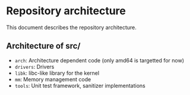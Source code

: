 # Repository architecture
This document describes the repository architecture.

## Architecture of src/
- `arch`: Architecture dependent code (only amd64 is targetted for now)
- `drivers`: Drivers
- `libk`: libc-like library for the kernel
- `mm`: Memory management code
- `tools`: Unit test framework, sanitizer implementations
